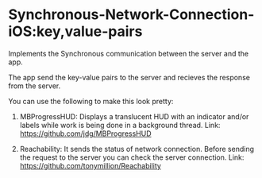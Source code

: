 Synchronous-Network-Connection-iOS:key,value-pairs
===================================================

Implements the Synchronous communication between the server and the app.

The app send the key-value pairs to the server and recieves the response from the server.

You can use the following to make this look pretty:

1. MBProgressHUD: Displays a translucent HUD with an indicator and/or labels while work is being done in a background thread. 
    Link: https://github.com/jdg/MBProgressHUD
    
2. Reachability: It sends the status of network connection. Before sending the request to the server you can check the server connection.
    Link: https://github.com/tonymillion/Reachability
